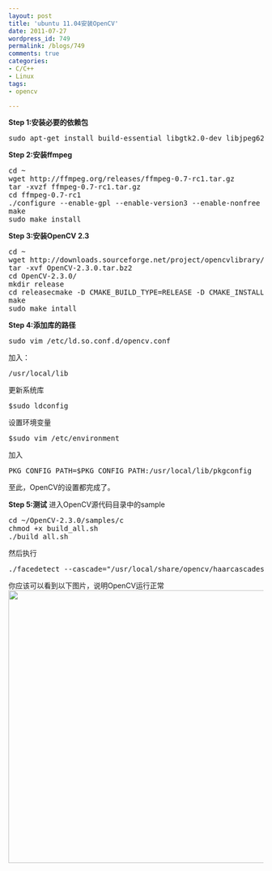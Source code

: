 ```yaml
---
layout: post
title: 'ubuntu 11.04安装OpenCV'
date: 2011-07-27
wordpress_id: 749
permalink: /blogs/749
comments: true
categories:
- C/C++
- Linux
tags:
- opencv

---
```

**Step 1:安装必要的依赖包**
<pre class="prettyprint linenums">
sudo apt-get install build-essential libgtk2.0-dev libjpeg62-dev libtiff4-dev libjasper-dev libopenexr-dev cmake python-dev python-numpy libtbb-dev libeigen2-dev yasm libfaac-dev libopencore-amrnb-dev libopencore-amrwb-dev libtheora-dev libvorbis-dev libxvidcore-dev
</pre>

**Step 2:安装ffmpeg**
<pre class="prettyprint linenums">
cd ~
wget http://ffmpeg.org/releases/ffmpeg-0.7-rc1.tar.gz
tar -xvzf ffmpeg-0.7-rc1.tar.gz
cd ffmpeg-0.7-rc1
./configure --enable-gpl --enable-version3 --enable-nonfree --enable-postproc --enable-libfaac --enable-libopencore-amrnb --enable-libopencore-amrwb --enable-libtheora --enable-libvorbis --enable-libxvid --enable-x11grab --enable-swscale --enable-shared
make
sudo make install
</pre>

**Step 3:安装OpenCV 2.3**
<pre class="prettyprint linenums">
cd ~
wget http://downloads.sourceforge.net/project/opencvlibrary/opencv-unix/2.3/OpenCV-2.3.0.tar.bz2
tar -xvf OpenCV-2.3.0.tar.bz2
cd OpenCV-2.3.0/
mkdir release
cd releasecmake -D CMAKE_BUILD_TYPE=RELEASE -D CMAKE_INSTALL_PREFIX=/usr/local -D BUILD_NEW_PYTHON_SUPPORT=ON -D WITH_TBB=ON -D WITH_V4L=OFF -D INSTALL_C_EXAMPLES=ON -D INSTALL_PYTHON_EXAMPLES=ON -D BUILD_EXAMPLES=ON ..
make
sudo make intall
</pre>

**Step 4:添加库的路径**
<pre class="prettyprint linenums">
sudo vim /etc/ld.so.conf.d/opencv.conf
</pre>
加入：
<pre class="prettyprint linenums">
/usr/local/lib
</pre>
更新系统库
<pre class="prettyprint linenums">
$sudo ldconfig
</pre>
设置环境变量
<pre class="prettyprint linenums">
$sudo vim /etc/environment
</pre>
加入
<pre class="prettyprint linenums">
PKG_CONFIG_PATH=$PKG_CONFIG_PATH:/usr/local/lib/pkgconfig
</pre>
至此，OpenCV的设置都完成了。

**Step 5:测试**
进入OpenCV源代码目录中的sample
<pre class="prettyprint linenums">
cd ~/OpenCV-2.3.0/samples/c
chmod +x build_all.sh
./build_all.sh
</pre>
然后执行
<pre class="prettyprint linenums">
./facedetect --cascade="/usr/local/share/opencv/haarcascades/haarcascade_frontalface_alt.xml" --scale=1.5 lena.jpg
</pre>
你应该可以看到以下图片，说明OpenCV运行正常
<img alt="" src="http://www.samontab.com/web/wp-content/uploads/2010/03/Screenshot-1.png" title="OpenCV" class="alignnone" width="518" height="538" />

